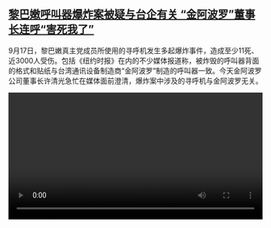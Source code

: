 <!--1726915624000-->
[黎巴嫩呼叫器爆炸案被疑与台企有关 “金阿波罗”董事长连呼“害死我了”](https://www.dw.com/zh/%E9%BB%8E%E5%B7%B4%E5%AB%A9%E5%91%BC%E5%8F%AB%E5%99%A8%E7%88%86%E7%82%B8%E6%A1%88%E8%A2%AB%E7%96%91%E4%B8%8E%E5%8F%B0%E4%BC%81%E6%9C%89%E5%85%B3%20%E2%80%9C%E9%87%91%E9%98%BF%E6%B3%A2%E7%BD%97%E2%80%9D%E8%91%A3%E4%BA%8B%E9%95%BF%E8%BF%9E%E5%91%BC%E2%80%9C%E5%AE%B3%E6%AD%BB%E6%88%91%E4%BA%86%E2%80%9D/a-70248357)
------

<p>9月17日，黎巴嫩真主党成员所使用的寻呼机发生多起爆炸事件，造成至少11死、近3000人受伤。包括《纽约时报》在内的不少媒体报道称，被炸毁的呼叫器背面的格式和贴纸与台湾通讯设备制造商“金阿波罗”制造的呼叫器一致。今天金阿波罗公司董事长许清光急忙在媒体面前澄清，爆炸案中涉及的寻呼机与金阿波罗无关。</small></p><video src="https://tvdownloaddw-a.akamaihd.net/Events/mp4/vdt_zh/2024/bchi240918_pager-wide_66eaa5bc098ec_01icw_AVC_1280x720.mp4" controls style="width:100%"></video>
